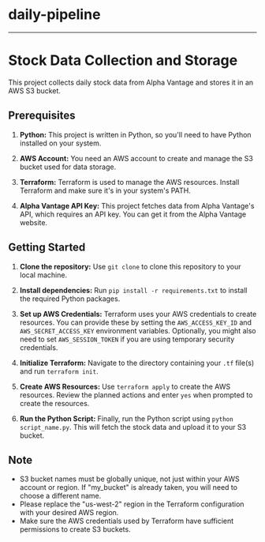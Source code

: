 # daily-pipeline
---

# Stock Data Collection and Storage

This project collects daily stock data from Alpha Vantage and stores it in an AWS S3 bucket.

## Prerequisites

1. **Python:** This project is written in Python, so you'll need to have Python installed on your system.

2. **AWS Account:** You need an AWS account to create and manage the S3 bucket used for data storage.

3. **Terraform:** Terraform is used to manage the AWS resources. Install Terraform and make sure it's in your system's PATH.

4. **Alpha Vantage API Key:** This project fetches data from Alpha Vantage's API, which requires an API key. You can get it from the Alpha Vantage website.

## Getting Started

1. **Clone the repository:**
   Use `git clone` to clone this repository to your local machine.

2. **Install dependencies:**
   Run `pip install -r requirements.txt` to install the required Python packages.

3. **Set up AWS Credentials:**
   Terraform uses your AWS credentials to create resources. You can provide these by setting the `AWS_ACCESS_KEY_ID` and `AWS_SECRET_ACCESS_KEY` environment variables. Optionally, you might also need to set `AWS_SESSION_TOKEN` if you are using temporary security credentials.

4. **Initialize Terraform:**
   Navigate to the directory containing your `.tf` file(s) and run `terraform init`.

5. **Create AWS Resources:**
   Use `terraform apply` to create the AWS resources. Review the planned actions and enter `yes` when prompted to create the resources.

6. **Run the Python Script:**
   Finally, run the Python script using `python script_name.py`. This will fetch the stock data and upload it to your S3 bucket.

## Note

- S3 bucket names must be globally unique, not just within your AWS account or region. If "my_bucket" is already taken, you will need to choose a different name.
- Please replace the "us-west-2" region in the Terraform configuration with your desired AWS region.
- Make sure the AWS credentials used by Terraform have sufficient permissions to create S3 buckets.
